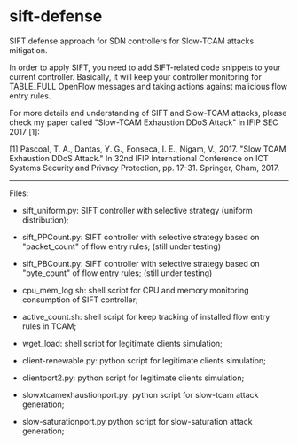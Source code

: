 # sift-defense
SIFT defense approach for SDN controllers for Slow-TCAM attacks mitigation.

In order to apply SIFT, you need to add SIFT-related code snippets to your current controller.
Basically, it will keep your controller monitoring for TABLE_FULL OpenFlow messages and taking actions against malicious flow entry rules.

For more details and understanding of SIFT and Slow-TCAM attacks, please check my paper called "Slow-TCAM Exhaustion DDoS Attack" in IFIP SEC 2017 [1]:

[1] Pascoal, T. A., Dantas, Y. G., Fonseca, I. E., Nigam, V., 2017. "Slow TCAM Exhaustion DDoS Attack." In 32nd IFIP International Conference on ICT Systems Security and Privacy Protection, pp. 17-31. Springer, Cham, 2017.

----------------------------------------------------------------------------------------------
Files:

+ sift_uniform.py: SIFT controller with selective strategy (uniform distribution);
+ sift_PPCount.py: SIFT controller with selective strategy based on "packet_count" of flow entry rules; (still under testing)
+ sift_PBCount.py: SIFT controller with selective strategy based on "byte_count" of flow entry rules; (still under testing)

+ cpu_mem_log.sh: shell script for CPU and memory monitoring consumption of SIFT controller; 
+ active_count.sh: shell script for keep tracking of installed flow entry rules in TCAM;
+ wget_load: shell script for legitimate clients simulation;
+ client-renewable.py: python script for legitimate clients simulation;
+ clientport2.py: python script for legitimate clients simulation;
+ slowxtcamexhaustionport.py: python script for slow-tcam attack generation;
+ slow-saturationport.py python script for slow-saturation attack generation;

